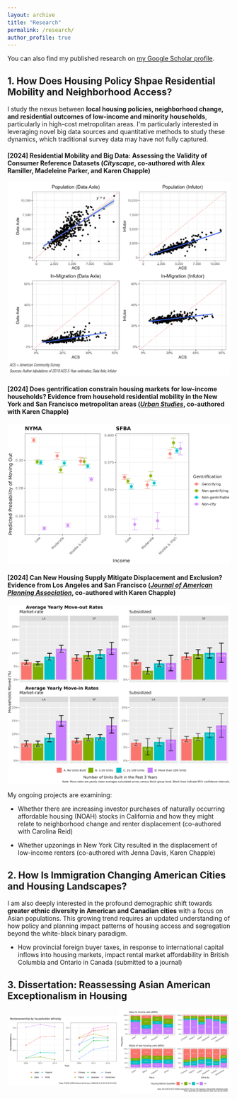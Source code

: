```yaml
---
layout: archive
title: "Research"
permalink: /research/
author_profile: true
---
```



  <div class="wordwrap">
    You can also find my published research on 
    <a href="https://scholar.google.com/citations?user=xM5Rc-EAAAAJ&hl=en">my Google Scholar profile</a>.
  </div>

## 1. How Does Housing Policy Shpae Residential Mobility and Neighborhood Access?

I study the nexus between **local housing policies, neighborhood change, and residential outcomes of low-income and minority households**, particularly in high-cost metropolitan areas. I'm particularly interested in leveraging novel big data sources and quantitative methods to study these dynamics, which traditional survey data may have not fully captured.

#### [2024] Residential Mobility and Big Data: Assessing the Validity of Consumer Reference Datasets (_Cityscape_, co-authored with Alex Ramiller, Madeleine Parker, and Karen Chapple)

<div style="display: flex; justify-content: center; align-items: center;">
  <div style="flex: 1; text-align: center;">
    <img src="../images/research/cityscape_2024.png" alt="Cityscape (2024)" style="width: 300; height: auto;"/>
  </div>
</div>

#### [2024] Does gentrification constrain housing markets for low-income households? Evidence from household residential mobility in the New York and San Francisco metropolitan areas ([_Urban Studies_](https://doi.org/10.1177/00420980241244699), co-authored with Karen Chapple)

<div style="display: flex; justify-content: center; align-items: center;">
  <div style="flex: 1; text-align: center;">
    <img src="../images/research/urbanstudies_2024.jpeg" alt="Urban Studies (2024)" style="width: 300; height: auto;"/>
  </div>
</div>

####  [2024] Can New Housing Supply Mitigate Displacement and Exclusion? Evidence from Los Angeles and San Francisco ([_Journal of American Planning Association_](https://doi.org/10.1080/01944363.2024.2319293), co-authored with Karen Chapple)

<div style="display: flex; justify-content: center; align-items: center;">
  <div style="flex: 1; text-align: center;">
    <img src="../images/research/japa_2024_a.jpg" alt="Journal of American Planning Association (2024)" style="width: 300; height: auto;"/>
  </div>
</div>

My ongoing projects are examining:

- Whether there are increasing investor purchases of naturally occurring affordable housing (NOAH) stocks in California and how they might relate to neighborhood change and renter displacement (co-authored with Carolina Reid)

- Whether upzonings in New York City resulted in the displacement of low-income renters (co-authored with Jenna Davis, Karen Chapple)

## 2. How Is Immigration Changing American Cities and Housing Landscapes?

I am also deeply interested in the profound demographic shift towards **greater ethnic diversity in American and Canadian cities** with a focus on Asian populations. This growing trend requires an updated understanding of how policy and planning impact patterns of housing access and segregation beyond the white-black binary paradigm.

- How provincial foreign buyer taxes, in response to international capital inflows into housing markets, impact rental market affordability in British Columbia and Ontario in Canada (submitted to a journal)

## 3. Dissertation: Reassessing Asian American Exceptionalism in Housing

<div style="display: flex; justify-content: center; align-items: center;">
  <div style="flex: 1; text-align: center;">
    <img src="../images/research/pown_null.png" alt="Chapter 1a" style="width: 300; height: auto;"/>
  </div>
  <div style="flex: 1; text-align: center;">
    <img src="../images/research/housing_market_2019_MSA.png" alt="Chapter 1b" style="width: 300; height: auto;"/>
  </div>
</div>
